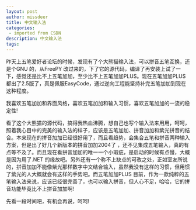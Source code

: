 ```yaml
---
layout: post
author: missdeer
title: 中文输入法
categories: 
 - imported from CSDN
description: 中文输入法
tags: 
---
```


昨天上五笔爱好者论坛的时候，发现有了个大熊猫输入法，可以拼音五笔互换，还是个GNU 的，从FreePY 改过来的，下了它的源代码，编译了再安装上试了一下，感觉还是比不上五笔加加，至少比不上五笔加加PLUS。现在五笔加加PLUS 都出了2.5版了，真是佩服EasyCode，通过逆向工程能坚持补完五笔加加到现在这种程度。

我喜欢五笔加加和界面风格，喜欢五笔加加和输入习惯，喜欢五笔加加的一流的稳定性!

看了这个大熊猫的源代码，搞得我热血沸腾，想自己也写个输入法来用用，呵呵，照着我心目中的完美的输入法的样子，应该是五笔加加、拼音加加和紫光拼音的结合。本来现在的拼音加加已经很好用了，而且看趋势，会集合五笔和拼音两种输入方案，但是出了好几个新版本的拼音加加2004了 ，还不见集成五笔输入，真的有点等不及了。而且现在看拼音加加的唯一一个小瑕疵，是启动的时候有点慢，大概是因为用了.NET 的缘故吧。另外还有一个称不上缺点的可改之处，正如室友所说的，拼音加加不能像紫光那样数字中文结合输入，虽然我没有这样的习惯，但用惯了紫光的人大概就会有这样的手势吧。而五笔加加PLUS 目前，作为一款纯粹的五笔输入法来说，应该已经很完善了，也可以输入拼音，但人心不足，哈哈，它的拼音功能毕竟比不上拼音加加啊!

先看一段时间吧，有机会再说，呵呵!
